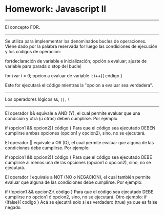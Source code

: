 # Homework: Javascript II

****************
El concepto FOR.
****************
Se utiliza para implenmentar los denominados bucles de operaciones.
Viene dado por la palabra reservada for luego las condiciones de ejecución y los codigos de operación:

for(declaración de variable e inicialización; opción a evaluar; ajuste de variable para parada o stop del bucle)

for (var i = 0; opcion a evaluar de variable i; i++){
    código
}

Este for ejecutará el código mientras la "opcion a evaluar sea verdadera".


**************************************
Los operadores lógicos `&&`, `||`, `!`
**************************************
El operador && equivale a AND (Y), el cual permite evaluar que una condición y otra (u otras) deben cumplirse. Por ejemplo:

if (opcion1 && opcion2){
    código
}
Para que el código sea ejecutado DEBEN cumplirse ambas opciones (opcion1 y opcion2), sino, no se ejecutará.


El operador || equivale a OR (O), el cual permite evaluar que alguna de las condiciones debe cumplirse. Por ejemplo:

if (opcion1 && opcion2){
    código
}
Para que el código sea ejecutado DEBE cumplirse al menos una de las opciones (opcion1 ó opcion2), sino, no se ejecutará.


El operador ! equivale a NOT (NO o NEGACION), el cual también permite evaluar que alguna de las condiciones debe cumplirse. Por ejemplo:

if (!opcion1 && opcion2){
    código
}
Para que el código sea ejecutado DEBE cumplirse no opcion1 ó opcion2, sino, no se ejecutará.
Otro ejemplo:
if (!false){
    codigo
}
Acá se ejecutrá solo si es verdadero (true) ya que es false negado.

